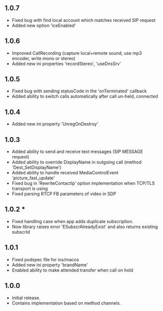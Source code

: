 ## 1.0.7
- Fixed bug with find local account which matches received SIP request
- Added new option 'iceEnabled'

## 1.0.6
- Improved CallRecording (capture local+remote sound, use mp3 encoder, write mono or stereo)
- Added new ini properties 'recordStereo', 'useDnsSrv'

## 1.0.5
- Fixed bug with sending statusCode in the 'onTerminated' callback
- Added ability to switch calls automatically after call un-held, connected

## 1.0.4
- Added new ini property 'UnregOnDestroy'

## 1.0.3
- Added ability to send and receive text messages (SIP MESSAGE request)
- Added ability to override DisplayName in outgoing call (method 'Dest_SetDisplayName')
- Added ability to handle received MediaControlEvent 'picture_fast_update'
- Fixed bug in 'RewriteContactIp' option implementation when TCP/TLS transport is using
- Fixed parsing RTCP FB parameters of video in SDP

## 1.0.2 * 
* Fixed handling case when app adds duplicate subscription.
* Now library raises error 'ESubscrAlreadyExist' and also returns existing subscrId

## 1.0.1
* Fixed podspec file for ios/macos
* Added new ini property 'brandName'
* Enabled ability to make attended transfer when call on hold

## 1.0.0
* Initial release. 
* Contains implementation based on method channels.
